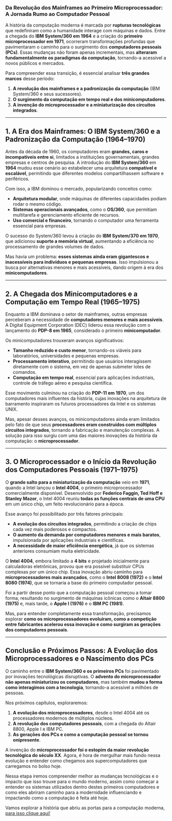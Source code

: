 ### **Da Revolução dos Mainframes ao Primeiro Microprocessador: A Jornada Rumo ao Computador Pessoal**

A história da computação moderna é marcada por **rupturas tecnológicas** que redefiniram como a humanidade interage com máquinas e dados. Entre a chegada do **IBM System/360 em 1964** e a criação do **primeiro microprocessador em 1971**, ocorreram transformações profundas que pavimentaram o caminho para o surgimento dos **computadores pessoais (PCs)**. Essas mudanças não foram apenas incrementais, mas **alteraram fundamentalmente os paradigmas da computação**, tornando-a acessível a novos públicos e mercados.

Para compreender essa transição, é essencial analisar **três grandes marcos** desse período:

1. **A revolução dos mainframes e a padronização da computação** (IBM System/360 e seus sucessores).
2. **O surgimento da computação em tempo real e dos minicomputadores**.
3. **A invenção do microprocessador e a miniaturização dos circuitos integrados**.

---

## **1. A Era dos Mainframes: O IBM System/360 e a Padronização da Computação (1964–1970)**

Antes da década de 1960, os computadores eram **grandes, caros e incompatíveis entre si**, limitados a instituições governamentais, grandes empresas e centros de pesquisa. A introdução do **IBM System/360** em **1964** mudou esse cenário ao estabelecer uma arquitetura **compatível e escalável**, permitindo que diferentes modelos compartilhassem software e periféricos.

Com isso, a IBM dominou o mercado, popularizando conceitos como:

- **Arquitetura modular**, onde máquinas de diferentes capacidades podiam rodar o mesmo código.
- **Sistemas operacionais avançados**, como o **OS/360**, que permitiam multitarefa e gerenciamento eficiente de recursos.
- **Uso comercial e financeiro**, tornando o computador uma ferramenta essencial para empresas.

O sucesso do System/360 levou à criação do **IBM System/370 em 1970**, que adicionou **suporte a memória virtual**, aumentando a eficiência no processamento de grandes volumes de dados.

Mas havia um problema: **esses sistemas ainda eram gigantescos e inacessíveis para indivíduos e pequenas empresas**. Isso impulsionou a busca por alternativas menores e mais acessíveis, dando origem à era dos **minicomputadores**.

---

## **2. A Chegada dos Minicomputadores e a Computação em Tempo Real (1965–1975)**

Enquanto a IBM dominava o setor de mainframes, outras empresas perceberam a necessidade de **computadores menores e mais acessíveis**. A Digital Equipment Corporation (DEC) liderou essa revolução com o lançamento do **PDP-8 em 1965**, considerado o primeiro **minicomputador**.

Os minicomputadores trouxeram avanços significativos:

- **Tamanho reduzido e custo menor**, tornando-os viáveis para laboratórios, universidades e pequenas empresas.
- **Processamento interativo**, permitindo que usuários interagissem diretamente com o sistema, em vez de apenas submeter lotes de comandos.
- **Computação em tempo real**, essencial para aplicações industriais, controle de tráfego aéreo e pesquisa científica.

Esse movimento culminou na criação do **PDP-11 em 1970**, um dos computadores mais influentes da história, cujas inovações na arquitetura de barramento inspiraram os futuros processadores da Intel e os sistemas UNIX.

Mas, apesar desses avanços, os minicomputadores ainda eram limitados pelo fato de que seus **processadores eram construídos com múltiplos circuitos integrados**, tornando a fabricação e manutenção complexas. A solução para isso surgiu com uma das maiores inovações da história da computação: o **microprocessador**.

---

## **3. O Microprocessador e o Início da Revolução dos Computadores Pessoais (1971–1975)**

O **grande salto para a miniaturização da computação** veio em **1971**, quando a Intel lançou o **Intel 4004**, o primeiro microprocessador comercialmente disponível. Desenvolvido por **Federico Faggin, Ted Hoff e Stanley Mazor**, o Intel 4004 reuniu **todas as funções centrais de uma CPU** em um único chip, um feito revolucionário para a época.

Esse avanço foi possibilitado por três fatores principais:

- **A evolução dos circuitos integrados**, permitindo a criação de chips cada vez mais poderosos e compactos.
- **O aumento da demanda por computadores menores e mais baratos**, impulsionada por aplicações industriais e científicas.
- **A necessidade de maior eficiência energética**, já que os sistemas anteriores consumiam muita eletricidade.

O **Intel 4004**, embora limitado a **4 bits** e projetado inicialmente para calculadoras eletrônicas, provou que era possível substituir CPUs complexas por um único chip. Essa inovação abriu caminho para **microprocessadores mais avançados**, como o **Intel 8008 (1972)** e o **Intel 8080 (1974)**, que se tornaria a base do primeiro computador pessoal.

Foi a partir desse ponto que a computação pessoal começou a tomar forma, resultando no surgimento de máquinas icônicas como o **Altair 8800 (1975)** e, mais tarde, o **Apple I (1976)** e o **IBM PC (1981)**.

Mas, para entender completamente essa transformação, precisamos explorar **como os microprocessadores evoluíram, como a competição entre fabricantes acelerou essa inovação e como surgiram as gerações dos computadores pessoais**.

---

## **Conclusão e Próximos Passos: A Evolução dos Microprocessadores e o Nascimento dos PCs**

O caminho entre o **IBM System/360 e os primeiros PCs** foi pavimentado por inovações tecnológicas disruptivas. O **advento do microprocessador não apenas miniaturizou os computadores**, mas também **mudou a forma como interagimos com a tecnologia**, tornando-a acessível a milhões de pessoas.

Nos próximos capítulos, exploraremos:

1. **A evolução dos microprocessadores**, desde o Intel 4004 até os processadores modernos de múltiplos núcleos.
2. **A revolução dos computadores pessoais**, com a chegada do Altair 8800, Apple I e IBM PC.
3. **As gerações dos PCs e como a computação pessoal se tornou onipresente**.

A invenção do **microprocessador foi o estopim da maior revolução tecnológica do século XX**. Agora, é hora de mergulhar mais fundo nessa evolução e entender como chegamos aos supercomputadores que carregamos no bolso hoje.

Nessa etapa iremos compreender melhor as mudanças tecnológicas e o impacto que isso trouxe para o mundo moderno, assim como começar a entender os sistemas utilizados dentro destes primeiros computadores e como eles abriram caminho para a modernidade influenciando e impactando como a computação é feita até hoje.

Vamos explorar a história que abriu as portas para a computação moderna, [para isso clique aqui!](./intel_4004_intel_8008_intel_8080_altair_8800/readme.md)
